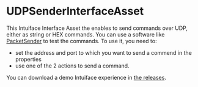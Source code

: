 # UDPSenderInterfaceAssetThis Intuiface Interface Asset the enables to send commands over UDP, either as string or HEX commands. You can use a software like [PacketSender](https://packetsender.com/) to test the commands. To use it, you need to: * set the address and port to which you want to send a commend in the properties* use one of the 2 actions to send a command. You can download a demo Intuiface experience in [the releases](https://github.com/intuiface/UDPSenderInterfaceAsset/releases).